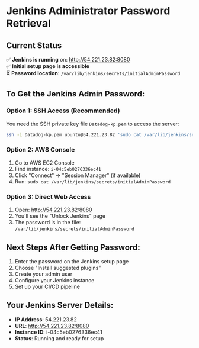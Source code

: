 # Jenkins Administrator Password Retrieval

## Current Status
✅ **Jenkins is running** on: http://54.221.23.82:8080  
✅ **Initial setup page is accessible**  
⏳ **Password location**: `/var/lib/jenkins/secrets/initialAdminPassword`

## To Get the Jenkins Admin Password:

### Option 1: SSH Access (Recommended)
You need the SSH private key file `Datadog-kp.pem` to access the server:

```bash
ssh -i Datadog-kp.pem ubuntu@54.221.23.82 'sudo cat /var/lib/jenkins/secrets/initialAdminPassword'
```

### Option 2: AWS Console
1. Go to AWS EC2 Console
2. Find instance: `i-04c5eb0276336ec41`
3. Click "Connect" → "Session Manager" (if available)
4. Run: `sudo cat /var/lib/jenkins/secrets/initialAdminPassword`

### Option 3: Direct Web Access
1. Open: http://54.221.23.82:8080
2. You'll see the "Unlock Jenkins" page
3. The password is in the file: `/var/lib/jenkins/secrets/initialAdminPassword`

## Next Steps After Getting Password:
1. Enter the password on the Jenkins setup page
2. Choose "Install suggested plugins"
3. Create your admin user
4. Configure your Jenkins instance
5. Set up your CI/CD pipeline

## Your Jenkins Server Details:
- **IP Address**: 54.221.23.82
- **URL**: http://54.221.23.82:8080
- **Instance ID**: i-04c5eb0276336ec41
- **Status**: Running and ready for setup

